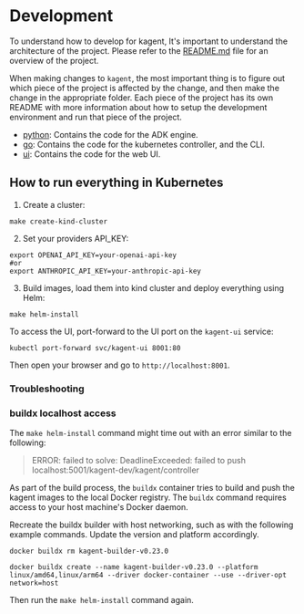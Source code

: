 # Development

To understand how to develop for kagent, It's important to understand the architecture of the project. Please refer to the [README.md](README.md#architecture) file for an overview of the project.

When making changes to `kagent`, the most important thing is to figure out which piece of the project is affected by the change, and then make the change in the appropriate folder. Each piece of the project has its own README with more information about how to setup the development environment and run that piece of the project.

- [python](python): Contains the code for the ADK  engine.
- [go](go): Contains the code for the kubernetes controller, and the CLI.
- [ui](ui): Contains the code for the web UI.


## How to run everything in Kubernetes

1. Create a cluster:

```shell
make create-kind-cluster
```

2. Set your providers API_KEY:

```shell
export OPENAI_API_KEY=your-openai-api-key
#or
export ANTHROPIC_API_KEY=your-anthropic-api-key
```

3. Build images, load them into kind cluster and deploy everything using Helm:

```shell
make helm-install
```

To access the UI, port-forward to the UI port on the `kagent-ui` service:

```shell
kubectl port-forward svc/kagent-ui 8001:80
```

Then open your browser and go to `http://localhost:8001`.

### Troubleshooting

### buildx localhost access

The `make helm-install` command might time out with an error similar to the following:

> ERROR: failed to solve: DeadlineExceeded: failed to push localhost:5001/kagent-dev/kagent/controller

As part of the build process, the `buildx` container tries to build and push the kagent images to the local Docker registry. The `buildx` command requires access to your host machine's Docker daemon.

Recreate the buildx builder with host networking, such as with the following example commands. Update the version and platform accordingly.

```shell
docker buildx rm kagent-builder-v0.23.0

docker buildx create --name kagent-builder-v0.23.0 --platform linux/amd64,linux/arm64 --driver docker-container --use --driver-opt network=host
```

Then run the `make helm-install` command again.
